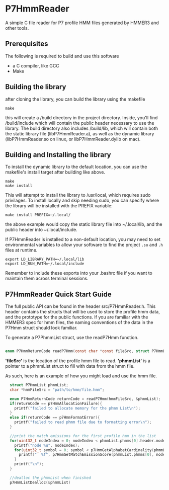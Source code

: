 # P7HmmReader
A simple C file reader for P7 profile HMM files generated by HMMER3 and other tools.



## Prerequisites

The following is required to build and use this software

* a C compiler, like GCC
* Make

## Building the library
after cloning the library, you can build the library using the makefile

```
make
```

this will create a /build directory in the project directory. Inside, you'll find /build/include which will contain the public header necessary to use the library. The build directory also includes /build/lib, which will contain both the static library file (libP7HmmReader.a), as well as the dynamic library (libP7HmmReader.so on linux, or libP7HmmReader.dylib on mac).

## Building and Installing the library
To install the dynamic library to the default location, you can use the makefile's install target after building like above.

```
make
make install
```

This will attempt to install the library to /usr/local, which requires sudo privilages. To install locally and skip needing sudo, you can specify where the library will be installed with the PREFIX variable:


```
make install PREFIX=~/.local/
```

the above example would copy the static library file into ~/.local/lib, and the public header into ~/.local/include.

If P7HmmReader is installed to a non-default location, you may need to set
environmental variables to allow your software to find the project `.so` and
`.h` files at runtime.

```
export LD_LIBRARY_PATH=~/.local/lib
export LD_RUN_PATH=~/.local/include
```

Remember to include these exports into your .bashrc file if you want to maintain them across terminal sessions.


## P7HmmReader Quick Start Guide

The full public API can be found in the header src/P7HmmReader.h. This header contains the structs that will be used to store the profile hmm data, and the prototype for the public functions. If you are familiar with the HMMER3 spec for hmm files, the naming conventions of the data in the P7Hmm struct should look familiar.

To generate a P7PhmmList struct, use the readP7Hmm function.
``` c

enum P7HmmReturnCode readP7Hmm(const char *const fileSrc, struct P7HmmList *phmmList);
```
**'fileSrc'**  is the location of the profile hmm file to read.
**'phmmList'** is a pointer to a phmmList struct to fill with data from the hmm file.

As such, here is an example of how you might load and use the hmm file.

``` c
  struct P7HmmList phmmList;
  char *hmmFileSrc = "path/to/hmm/file.hmm";

  enum P7HmmReturnCode returnCode = readP7Hmm(hmmFileSrc, &phmmList);
  if(returnCode == p7HmmAllocationFailure){
    printf("failed to allocate memory for the phmm List\n");
  }
  else if(returnCode == p7HmmFormatError){
    printf("failed to read phmm file due to formatting error\n");
  }

  //print the match emissions for the first profile hmm in the list
  for(uint32_t nodeIndex = 0; nodeIndex < phmmList.phmms[0].header.modelLength; nodeIndex++){
    printf("node %u", nodeIndex);
    for(uint32_t symbol = 0; symbol < p7HmmGetAlphabetCardinality(phmmList.phmms[0]); symbol++){
      printf("  %f", p7HmmGetMatchEmissionScore(phmmList.phmms[0], nodeIndex, symbolIndex));
    }
    printf("\n");
  }

  //dealloc the phmmList when finished
  p7HmmListDealloc(&phmmList)
```

